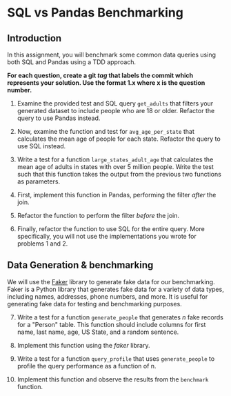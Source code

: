 # SQL vs Pandas Benchmarking

## Introduction

In this assignment, you will benchmark some common data queries using both SQL and Pandas using a TDD approach.


**For each question, create a git *tag* that labels the commit which represents your solution. Use the format 1.x where x is the question number.**


1. Examine the provided test and SQL query `get_adults` that filters your generated dataset to include people who are 18 or older. Refactor the query to use Pandas instead.

2. Now, examine the function and test for `avg_age_per_state` that calculates the mean age of people for each state. Refactor the query to use SQL instead.

3. Write a test for a function `large_states_adult_age` that calculates the mean age of adults in states with over 5 million people. Write the test such that this function takes the output from the previous two functions as parameters.

4. First, implement this function in Pandas, performing the filter _after_ the join.

5. Refactor the function to perform the filter _before_ the join.

6. Finally, refactor the function to use SQL for the entire query. More specifically, you will not use the implementations you wrote for problems 1 and 2.

## Data Generation & benchmarking

We will use the [Faker](https://faker.readthedocs.io/en/master/) library to generate fake data for our benchmarking. Faker is a Python library that generates fake data for a variety of data types, including names, addresses, phone numbers, and more. It is useful for generating fake data for testing and benchmarking purposes.

7. Write a test for a function `generate_people` that generates _n_ fake records for a "Person" table. This function should include columns for first name, last name, age, US State, and a random sentence.

8. Implement this function using the _faker_ library.

9. Write a test for a function `query_profile` that uses `generate_people` to profile the query performance as a function of n.

10. Implement this function and observe the results from the `benchmark` function.

